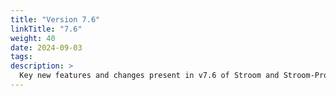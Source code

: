 ```yaml
---
title: "Version 7.6"
linkTitle: "7.6"
weight: 40
date: 2024-09-03
tags: 
description: >
  Key new features and changes present in v7.6 of Stroom and Stroom-Proxy.
---
```


